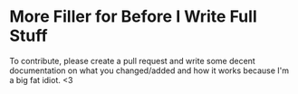 # More Filler for Before I Write Full Stuff
To contribute, please create a pull request and write some decent documentation on what you changed/added and how it works because I'm a big fat idiot. <3
